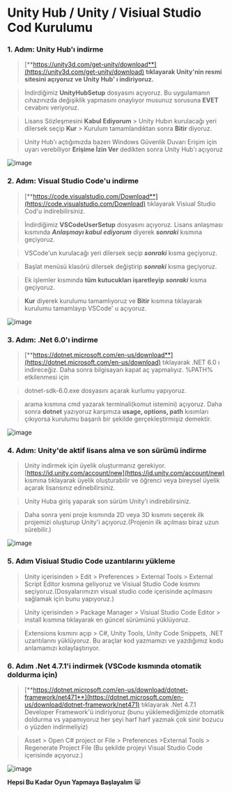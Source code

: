 # Unity Hub / Unity / Visiual Studio Cod Kurulumu

### 1. Adım: Unity Hub'ı indirme

  >[**https://unity3d.com/get-unity/download**](https://unity3d.com/get-unity/download) **tıklayarak Unity'nin resmi sitesini açıyoruz ve Unity Hub' ı indiriyoruz.** 
  
  >İndirdiğimiz **UnityHubSetup** dosyasını açıyoruz. Bu uygulamanın cıhazınızda değişiklik yapmasını onaylıyor musunuz sorusuna **EVET** cevabını veriyoruz. 
  
  >Lisans Sözleşmesini **Kabul Ediyorum** > Unity Hubın kurulacağı yeri dilersek seçip **Kur** > Kurulum tamamlandıktan sonra **Bitir** diyoruz. 
  
  >Unity Hub'ı açtığımızda bazen Windows Güvenlik Duvarı Erişim için uyarı verebiliyor **Erişime İzin Ver** dedikten sonra Unity Hub'ı açıyoruz

![image](https://user-images.githubusercontent.com/82322653/201467807-3124d1ca-c877-4fea-88ca-c09435efc521.png)

### 2. Adım: Visual Studio Code'u indirme

  >[**https://code.visualstudio.com/Download**](https://code.visualstudio.com/Download) tıklayarak Visiual Studio Cod'u indirebilirsiniz.
  
  >İndirdiğimiz **VSCodeUserSetup** dosyasını açıyoruz. Lisans anlaşması kısmında ***Anlaşmayı kabul ediyorum*** diyerek ***sonraki*** kısmına geçiyoruz.

  >VSCode'un kurulacağı yeri dilersek seçip ***sonraki*** kısma geçiyoruz. 

  >Başlat menüsü klasörü dilersek değiştirip ***sonraki*** kısma geçiyoruz.
  
  >Ek işlemler kısmında **tüm kutucukları işaretleyip** ***sonraki*** kısma geçiyoruz.
  
  >**Kur** diyerek kurulumu tamamlıyoruz ve **Bitir** kısmına tıklayarak kurulumu tamamlayıp VSCode' u açıyoruz.

![image](https://user-images.githubusercontent.com/82322653/201472661-939ceea9-9379-4997-b248-2cb96e241ac1.png)

### 3. Adım: .Net 6.0'ı indirme

  >[**https://dotnet.microsoft.com/en-us/download**](https://dotnet.microsoft.com/en-us/download) tıklayarak .NET 6.0 ı indireceğiz. Daha sonra bilgisayarı kapat aç yapmalıyız. %PATH% etkilenmesi için
  
  >dotnet-sdk-6.0.exe dosyasını açarak kurlumu yapıyoruz.
  
  >arama kısmına cmd yazarak terminali(komut istemini) açıyoruz. Daha sonra **dotnet** yazıyoruz karşımıza **usage, options, path** kısımları çıkıyorsa kurulumu başarılı bir şekilde gerçekleştirmişiz demektir. 

![image](https://user-images.githubusercontent.com/82322653/201496750-2a282142-8289-4732-9d03-e76813377f34.png)

### 4. Adım: Unity'de aktif lisans alma ve son sürümü indirme
  >Unity indirmek için üyelik oluşturmanız gerekiyor. [https://id.unity.com/account/new](https://id.unity.com/account/new) kısmına tıklayarak üyelik oluşturabilir ve öğrenci veya bireysel üyelik açarak lisansınız edinebilirsiniz. 
  
  >Unity Huba giriş yaparak son sürüm Unity'i indirebilirsiniz.

  >Daha sonra yeni proje kısmında 2D veya 3D kısmını seçerek ilk projemizi oluşturup Unity'i açıyoruz.(Projenin ilk açılması biraz uzun sürebilir.)

![image](https://user-images.githubusercontent.com/82322653/201497327-2bcecb78-80d3-4dfe-87e5-c31fe4a2335a.png)

### 5. Adım Visiual Studio Code uzantılarını yükleme
  
  >Unity içerisinden > Edit > Preferences > External Tools > External Script Editor kısmına geliyoruz ve Visiual Studio Code kısmını seçiyoruz.(Dosyalarımızın visual studio code içerisinde açılmasını sağlamak için bunu yapıyoruz.)

  >Unity içerisinden > Package Manager > Visiual Studio Code Editor > install kısmına tıklayarak en güncel sürümünü yüklüyoruz.

  >Extensions kısmını açıp > C#, Unity Tools, Unity Code Snippets,  .NET  uzantılarını yüklüyoruz. Bu araçlar kod yazmamızı ve yazdığımız kodu anlamamızı kolaylaştırıyor.

### 6. Adım .Net 4.7.1'i indirmek (VSCode kısmında otomatik doldurma için)

  >[**https://dotnet.microsoft.com/en-us/download/dotnet-framework/net471**](https://dotnet.microsoft.com/en-us/download/dotnet-framework/net471) tıklayarak .Net 4.7.1 Developer Framework'ü indiriyoruz (bunu yüklemediğimizde otomatik doldurma vs yapamıyoruz her şeyi harf harf yazmak çok sinir bozucu o yüzden indirmeliyiz)

  >Asset > Open C# project or File > Preferences >External Tools > Regenerate Project File (Bu şekilde projeyi Visual Studio Code içerisinde açıyoruz.)

![image](https://user-images.githubusercontent.com/82322653/201497413-84523ab6-cedd-45d3-a57b-d8ea1f830849.png)


**Hepsi Bu Kadar Oyun Yapmaya Başlayalım** 😸
